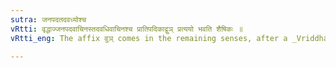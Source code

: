 ```yaml
---
sutra: जनपदतदवध्योश्च
vRtti: वृद्धाज्जनपदवाचिनस्तदवधिवाचिनश्च प्रातिपदिकाद्वुञ् प्रत्ययो भवति शैषिकः ॥
vRtti_eng: The affix वुञ् comes in the remaining senses, after a _Vriddha_ word denoting an inhabited kingdom, or a limit of such kingdom.

---
```

